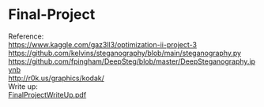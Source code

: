 # Final-Project
Reference:<br/>
https://www.kaggle.com/gaz3ll3/optimization-ii-project-3 <br/>
https://github.com/kelvins/steganography/blob/main/steganography.py <br/>
https://github.com/fpingham/DeepSteg/blob/master/DeepSteganography.ipynb <br/>
http://r0k.us/graphics/kodak/ <br/>
Write up: <br/>
[FinalProjectWriteUp.pdf](https://github.com/leontynew/Final-Project/files/7132518/FinalProjectWriteUp.pdf)
